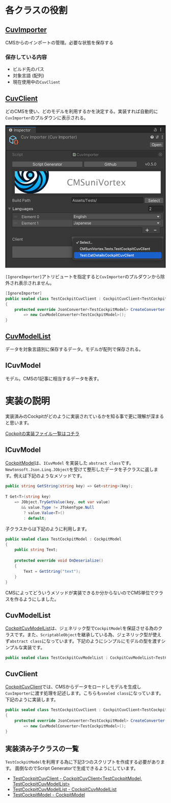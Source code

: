 
# 各クラスの役割

## [CuvImporter](https://github.com/IShix-g/CMSuniVortex/blob/main/Packages/CMSuniVortex/Runtime/CuvImporter.cs)

CMSからのインポートの管理。必要な状態を保存する

### 保存している内容

- ビルド先のパス
- 対象言語 (配列)
- 現在使用中の`CuvClient`

## [CuvClient](https://github.com/IShix-g/CMSuniVortex/blob/main/Packages/CMSuniVortex/Runtime/CuvClient.cs)

どのCMSを使い、どのモデルを利用するかを決定する。実装すれば自動的に`CuvImporter`のプルダウンに表示される。

<img src="assets/select_client.png" width="600"/>

`[IgnoreImporter]`アトリビュートを指定すると`CuvImporter`のプルダウンから除外され表示されません。

```csharp
[IgnoreImporter]
public sealed class TestCockpitCuvClient : CockpitCuvClient<TestCockpitModel, TestCockpitCuvModelList>
{
    protected override JsonConverter<TestCockpitModel> CreateConverter()
        => new CuvModelConverter<TestCockpitModel>();
}

```

## [CuvModelList<T>](https://github.com/IShix-g/CMSuniVortex/blob/main/Packages/CMSuniVortex/Runtime/CuvModelList.cs)

データを対象言語別に保存するデータ。モデルが配列で保存される。

## ICuvModel

モデル。CMSの1記事に相当するデータを表す。

# 実装の説明

実装済みのCockpitがどのように実装されているかを知る事で更に理解が深まると思います。

[Cockpitの実装ファイル一覧はコチラ](https://github.com/IShix-g/CMSuniVortex/tree/main/Packages/CMSuniVortex/Runtime/Clients/Cockpit)

## ICuvModel

[CockpitModel](https://github.com/IShix-g/CMSuniVortex/blob/main/Packages/CMSuniVortex/Runtime/Clients/Cockpit/CockpitModel.cs)は、`ICuvModel` を実装した `abstract class`です。`Newtonsoft.Json.Linq.JObject`を受けて整形したデータを子クラスに返します。例えば下記のようなメソッドです。

```csharp
public string GetString(string key) => Get<string>(key);

T Get<T>(string key)
    => JObject.TryGetValue(key, out var value)
       && value.Type != JTokenType.Null
        ? value.Value<T>()
        : default;
```

子クラスからは下記のように利用します。

```csharp
public sealed class TestCockpitModel : CockpitModel
{
    public string Text;

    protected override void OnDeserialize()
    {
        Text = GetString("text");
    }
}
```

CMSによってどういうメソッドが実装できるか分からないのでCMS単位でクラスを作るようにしました。

## CuvModelList<T>

[CockpitCuvModelList<T>](https://github.com/IShix-g/CMSuniVortex/blob/main/Packages/CMSuniVortex/Runtime/Clients/Cockpit/CockpitCuvModelList.cs)は、ジェネリック型で`CockpitModel`を保証させる為のクラスです。また、`ScriptableObject`を継承している為、ジェネリック型が使えず`abstract class`になっています。下記のようにシンプルにモデルの型を渡すシンプルな実装です。

```csharp
public sealed class TestCockpitCuvModelList : CockpitCuvModelList<TestCockpitModel> {}
```

## CuvClient

[CockpitCuvClient](https://github.com/IShix-g/CMSuniVortex/blob/main/Packages/CMSuniVortex/Runtime/Clients/Cockpit/CockpitCuvClient.cs)では、CMSからデータをロードしモデルを生成し`CuvImporter`に渡す処理を記述します。こちらも`sealed class`になっています。下記のように実装します。

```csharp
public sealed class TestCockpitCuvClient : CockpitCuvClient<TestCockpitModel, TestCockpitCuvModelList>
{
    protected override JsonConverter<TestCockpitModel> CreateConverter()
        => new CuvModelConverter<TestCockpitModel>();
}
```

## 実装済み子クラスの一覧

`TestCockpitModel`を利用する為に下記3つのスクリプトを作成する必要があります。
面倒なのでScript Generatorで生成できるようにしています。

- [TestCockpitCuvClient - CockpitCuvClient<TestCockpitModel, TestCockpitCuvModelList>](https://github.com/IShix-g/CMSuniVortex/blob/main/Packages/CMSuniVortex/Samples~/Import/Scripts/TestCockpitCuvClient.cs)
- [TestCockpitCuvModelList - CockpitCuvModelList<TestCockpitModel>](https://github.com/IShix-g/CMSuniVortex/blob/main/Packages/CMSuniVortex/Samples~/Import/Scripts/TestCockpitCuvModelList.cs)
- [TestCockpitModel - CockpitModel](https://github.com/IShix-g/CMSuniVortex/blob/main/Packages/CMSuniVortex/Samples~/Import/Scripts/TestCockpitModel.cs)
